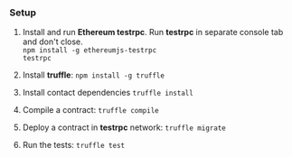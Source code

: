 ### Setup

1. Install and run **Ethereum testrpc**. Run **testrpc** in separate console tab and don't close.   
``npm install -g ethereumjs-testrpc``  
``testrpc``  

2. Install **truffle**: ``npm install -g truffle``

3. Install contact dependencies ``truffle install``

4. Compile a contract: ``truffle compile``

5. Deploy a contract in **testrpc** network: ``truffle migrate``
  
6. Run the tests: ``truffle test``
